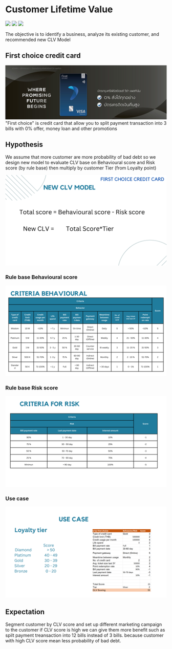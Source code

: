 # Customer Lifetime Value
[![](https://img.shields.io/badge/-Concept-blue)](#) [![](https://img.shields.io/badge/-Presentation-blue)](#) [![](https://img.shields.io/badge/-Student-blue)](#)

The objective is to identify a business, analyze its existing customer, and recommended new CLV Model

## First choice credit card
![image](Firstchoice-00.jpg)
"First choice" is credit card that allow you to split payment transaction into 3 bills with 0% offer, money loan and other promotions

## Hypothesis
We assume that more customer are more probability of bad debt so we design new model to evaluate CLV base on Behavioural score and Risk score (by rule base)
then multiply by customer Tier (from Loyalty point)

![image](Firstchoice-5.png)

### Rule base Behavioural score
![image](Firstchoice-6.png)

### Rule base Risk score
![image](Firstchoice-7.png)

### Use case
![image](Firstchoice-08.png)

## Expectation
Segment customer by CLV score and set up different marketing campaign to the customer
if CLV score is high we can give them more benefit such as spilt payment treansaction into 12 bills instead of 3 bills.
because customer with high CLV score mean less probability of bad debt.
